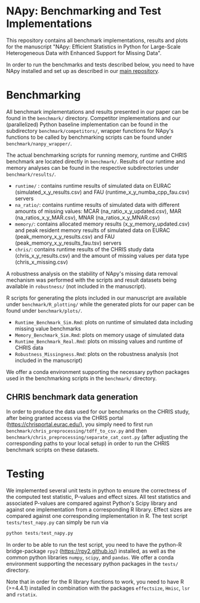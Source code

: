 # NApy: Benchmarking and Test Implementations

This repository contains all benchmark implementations, results and plots for the manuscript "NApy: Efficient Statistics in Python for Large-Scale
Heterogeneous Data with Enhanced Support for Missing Data".

In order to run the benchmarks and tests described below, you need to have NApy installed and set up as described in our [main repository](https://github.com/DyHealthNet/NApy).

# Benchmarking

All benchmark implementations and results presented in our paper can be found in the `benchmark/` directory. Competitor implementations and our (parallelized) Python baseline implementation can be found in the subdirectory `benchmark/competitors/`, wrapper functions for NApy's functions to be called by benchmarking scripts can be found under `benchmark/nanpy_wrapper/`. 

The actual benchmarking scripts for running memory, runtime and CHRIS benchmark are located directly in `benchmark/`. Results of our runtime and memory analyses can be found in the respective subdirectories under `benchmark/results/`. 
* `runtime/` : contains runtime results of simulated data on EURAC (simulated_x_y_results.csv) and FAU (runtime_x_y_numba_cpp_fau.csv) servers
* `na_ratio/`: contains runtime results of simulated data with different amounts of missing values: MCAR (na_ratio_x_y_updated.csv), MAR (na_ratios_x_y_MAR.csv), MNAR (na_ratios_x_y_MNAR.csv)
* `memory/`: contains allocated memory results (x_y_memory_updated.csv) and peak resident memory results of simulated data on EURAC (peak_memory_x_y_results.csv) and FAU (peak_memory_x_y_results_fau.tsv) servers
* `chris/`: contains runtime results of the CHRIS study data (chris_x_y_results.csv) and the amount of missing values per data type (chris_x_missing.csv)

A robustness analysis on the stability of NApy's missing data removal mechanism was performed with the scripts and result datasets being available in `robustness/` (not included in the manuscript). 

R scripts for generating the plots included in our manuscript are available under `benchmark/R_plotting/` while the generated plots for our paper can be found under `benchmark/plots/`. 
* `Runtime_Benchmark_Sim.Rmd`: plots on runtime of simulated data including missing value benchmarks
* `Memory_Benchmark_Sim.Rmd`: plots on memory usage of simulated data
* `Runtime_Benchmark_Real.Rmd`: plots on missing values and runtime of CHRIS data
* `Robustness_Missingness.Rmd`: plots on the robustness analysis (not included in the manuscript)

We offer a conda environment supporting the necessary python packages used in the benchmarking scripts in the `benchmark/` directory.

## CHRIS benchmark data generation

In order to produce the data used for our benchmarks on the CHRIS study, after being granted access via the CHRIS portal (https://chrisportal.eurac.edu/), you simply need to first run `benchmark/chris_preprocessing/tdff_to_csv.py` and then `benchmark/chris_preprocessing/separate_cat_cont.py` (after adjusting the corresponding paths to your local setup) in order to run the CHRIS benchmark scripts on these datasets.

# Testing

We implemented several unit tests in python to ensure the correctness of the computed test statistic, P-values and effect sizes. All test statistics and associated P-values are compared against Python's Scipy library and against one implementation from a corresponding R library. Effect sizes are compared against one corresponding implementation in R. The test script `tests/test_napy.py` can simply be run via

```python
python tests/test_napy.py
```

In order to be able to run the test script, you need to have the python-R bridge-package `rpy2` (https://rpy2.github.io/) installed, as well as the common python libraries `numpy`, `scipy`, and `pandas`. We offer a conda environment supporting the necessary python packages in the `tests/` directory.

Note that in order for the R library functions to work, you need to have R (>=4.4.1) installed in combination with the packages `effectsize`, `Hmisc`, `lsr` and `rstatix`.
